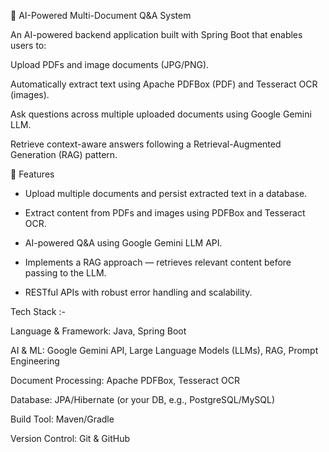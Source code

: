 📄 AI-Powered Multi-Document Q&A System

An AI-powered backend application built with Spring Boot that enables users to:

Upload PDFs and image documents (JPG/PNG).

Automatically extract text using Apache PDFBox (PDF) and Tesseract OCR (images).

Ask questions across multiple uploaded documents using Google Gemini LLM.

Retrieve context-aware answers following a Retrieval-Augmented Generation (RAG) pattern.

🚀 Features

- Upload multiple documents and persist extracted text in a database.

- Extract content from PDFs and images using PDFBox and Tesseract OCR.

- AI-powered Q&A using Google Gemini LLM API.

- Implements a RAG approach — retrieves relevant content before passing to the LLM.

- RESTful APIs with robust error handling and scalability.

 Tech Stack :- 

Language & Framework: Java, Spring Boot

AI & ML: Google Gemini API, Large Language Models (LLMs), RAG, Prompt Engineering

Document Processing: Apache PDFBox, Tesseract OCR

Database: JPA/Hibernate (or your DB, e.g., PostgreSQL/MySQL)

Build Tool: Maven/Gradle

Version Control: Git & GitHub
